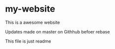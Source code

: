 # my-website

This is a awesome website

Updates made on master on Githhub befoer rebase


This file is just readme
